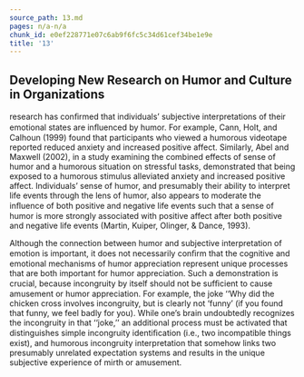 ```yaml
---
source_path: 13.md
pages: n/a-n/a
chunk_id: e0ef228771e07c6ab9f6fc5c34d61cef34be1e9e
title: '13'
---
```

## Developing New Research on Humor and Culture in Organizations

research has conﬁrmed that individuals’ subjective interpretations of their emotional states are inﬂuenced by humor. For example, Cann, Holt, and Calhoun (1999) found that participants who viewed a humorous videotape reported reduced anxiety and increased positive affect. Similarly, Abel and Maxwell (2002), in a study examining the combined effects of sense of humor and a humorous situation on stressful tasks, demonstrated that being exposed to a humorous stimulus alleviated anxiety and increased positive affect. Individuals’ sense of humor, and presumably their ability to interpret life events through the lens of humor, also appears to moderate the inﬂuence of both positive and negative life events such that a sense of humor is more strongly associated with positive affect after both positive and negative life events (Martin, Kuiper, Olinger, & Dance, 1993).

Although the connection between humor and subjective interpretation of emotion is important, it does not necessarily conﬁrm that the cognitive and emotional mechanisms of humor appreciation represent unique processes that are both important for humor appreciation. Such a demonstration is crucial, because incongruity by itself should not be sufﬁcient to cause amusement or humor appreciation. For example, the joke ‘‘Why did the chicken cross involves incongruity, but is clearly not ‘funny’ (if you found that funny, we feel badly for you). While one’s brain undoubtedly recognizes the incongruity in that ‘‘joke,’’ an additional process must be activated that distinguishes simple incongruity identiﬁcation (i.e., two incompatible things exist), and humorous incongruity interpretation that somehow links two presumably unrelated expectation systems and results in the unique subjective experience of mirth or amusement.
